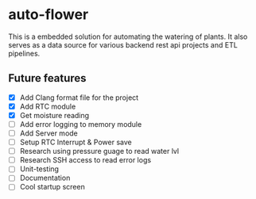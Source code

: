 # auto-flower

This is a embedded solution for automating the watering of plants.
It also serves as a data source for various backend rest api projects and ETL pipelines.

## Future features

- [x] Add Clang format file for the project
- [x] Add RTC module
- [x] Get moisture reading
- [ ] Add error logging to memory module
- [ ] Add Server mode
- [ ] Setup RTC Interrupt & Power save
- [ ] Research using pressure guage to read water lvl
- [ ] Research SSH access to read error logs
- [ ] Unit-testing
- [ ] Documentation
- [ ] Cool startup screen
